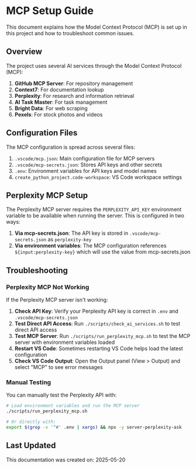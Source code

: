 # MCP Setup Guide

This document explains how the Model Context Protocol (MCP) is set up in this project and how to troubleshoot common issues.

## Overview

The project uses several AI services through the Model Context Protocol (MCP):

1. **GitHub MCP Server**: For repository management
2. **Context7**: For documentation lookup
3. **Perplexity**: For research and information retrieval
4. **AI Task Master**: For task management
5. **Bright Data**: For web scraping
6. **Pexels**: For stock photos and videos

## Configuration Files

The MCP configuration is spread across several files:

1. `.vscode/mcp.json`: Main configuration file for MCP servers
2. `.vscode/mcp-secrets.json`: Stores API keys and other secrets
3. `.env`: Environment variables for API keys and model names
4. `create_python_project.code-workspace`: VS Code workspace settings

## Perplexity MCP Setup

The Perplexity MCP server requires the `PERPLEXITY_API_KEY` environment variable to be available when running the server. This is configured in two ways:

1. **Via mcp-secrets.json**: The API key is stored in `.vscode/mcp-secrets.json` as `perplexity-key`
2. **Via environment variables**: The MCP configuration references `${input:perplexity-key}` which will use the value from mcp-secrets.json

## Troubleshooting

### Perplexity MCP Not Working

If the Perplexity MCP server isn't working:

1. **Check API Key**: Verify your Perplexity API key is correct in `.env` and `.vscode/mcp-secrets.json`
2. **Test Direct API Access**: Run `./scripts/check_ai_services.sh` to test direct API access
3. **Test MCP Server**: Run `./scripts/run_perplexity_mcp.sh` to test the MCP server with environment variables loaded
4. **Restart VS Code**: Sometimes restarting VS Code helps load the latest configuration
5. **Check VS Code Output**: Open the Output panel (View > Output) and select "MCP" to see error messages

### Manual Testing

You can manually test the Perplexity API with:

```bash
# Load environment variables and run the MCP server
./scripts/run_perplexity_mcp.sh

# Or directly with:
export $(grep -v '^#' .env | xargs) && npx -y server-perplexity-ask
```

## Last Updated

This documentation was created on: 2025-05-20
